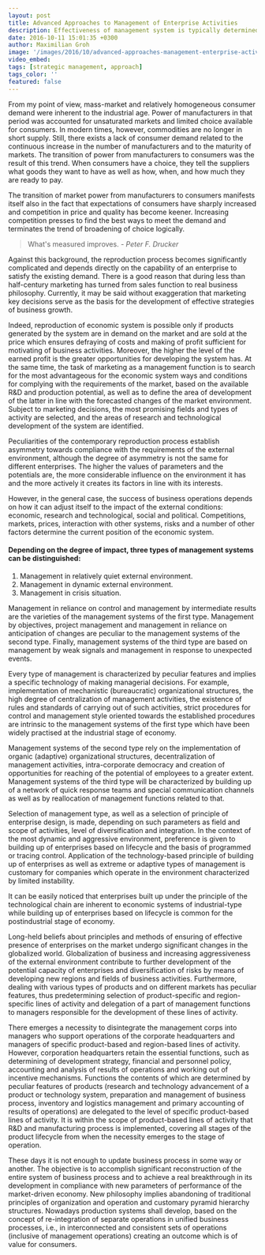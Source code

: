 ```yaml
---
layout: post
title: Advanced Approaches to Management of Enterprise Activities
description: Effectiveness of management system is typically determined by its compliance with the requirements of the internal and external environment.
date: 2016-10-11 15:01:35 +0300
author: Maximilian Groh
image: '/images/2016/10/advanced-approaches-management-enterprise-activities.jpg'
video_embed:
tags: [strategic management, approach]
tags_color: ''
featured: false
---
```

From my point of view, mass-market and relatively homogeneous consumer demand were inherent to the industrial age. Power of manufacturers in that period was accounted for unsaturated markets and limited choice available for consumers. In modern times, however, commodities are no longer in short supply. Still, there exists a lack of consumer demand related to the continuous increase in the number of manufacturers and to the maturity of markets. The transition of power from manufacturers to consumers was the result of this trend. When consumers have a choice, they tell the suppliers what goods they want to have as well as how, when, and how much they are ready to pay.

The transition of market power from manufacturers to consumers manifests itself also in the fact that expectations of consumers have sharply increased and competition in price and quality has become keener. Increasing competition presses to find the best ways to meet the demand and terminates the trend of broadening of choice logically.

>What's measured improves.
><cite>- Peter F. Drucker</cite>

Against this background, the reproduction process becomes significantly complicated and depends directly on the capability of an enterprise to satisfy the existing demand. There is a good reason that during less than half-century marketing has turned from sales function to real business philosophy. Currently, it may be said without exaggeration that marketing key decisions serve as the basis for the development of effective strategies of business growth.

Indeed, reproduction of economic system is possible only if products generated by the system are in demand on the market and are sold at the price which ensures defraying of costs and making of profit sufficient for motivating of business activities. Moreover, the higher the level of the earned profit is the greater opportunities for developing the system has. At the same time, the task of marketing as a management function is to search for the most advantageous for the economic system ways and conditions for complying with the requirements of the market, based on the available R&amp;D and production potential, as well as to define the area of development of the latter in line with the forecasted changes of the market environment. Subject to marketing decisions, the most promising fields and types of activity are selected, and the areas of research and technological development of the system are identified.

Peculiarities of the contemporary reproduction process establish asymmetry towards compliance with the requirements of the external environment, although the degree of asymmetry is not the same for different enterprises. The higher the values of parameters and the potentials are, the more considerable influence on the environment it has and the more actively it creates its factors in line with its interests.

However, in the general case, the success of business operations depends on how it can adjust itself to the impact of the external conditions: economic, research and technological, social and political. Competitions, markets, prices, interaction with other systems, risks and a number of other factors determine the current position of the economic system.
<h4>Depending on the degree of impact, three types of management systems can be distinguished:</h4>
<ol>
<li>Management in relatively quiet external environment.</li>
<li>Management in dynamic external environment.</li>
<li>Management in crisis situation.</li>
</ol>

Management in reliance on control and management by intermediate results are the varieties of the management systems of the first type. Management by objectives, project management and management in reliance on anticipation of changes are peculiar to the management systems of the second type. Finally, management systems of the third type are based on management by weak signals and management in response to unexpected events.

Every type of management is characterized by peculiar features and implies a specific technology of making managerial decisions. For example, implementation of mechanistic (bureaucratic) organizational structures, the high degree of centralization of management activities, the existence of rules and standards of carrying out of such activities, strict procedures for control and management style oriented towards the established procedures are intrinsic to the management systems of the first type which have been widely practised at the industrial stage of economy.

Management systems of the second type rely on the implementation of organic (adaptive) organizational structures, decentralization of management activities, intra-corporate democracy and creation of opportunities for reaching of the potential of employees to a greater extent.
Management systems of the third type will be characterized by building up of a network of quick response teams and special communication channels as well as by reallocation of management functions related to that.

Selection of management type, as well as a selection of principle of enterprise design, is made, depending on such parameters as field and scope of activities, level of diversification and integration. In the context of the most dynamic and aggressive environment, preference is given to building up of enterprises based on lifecycle and the basis of programmed or tracing control. Application of the technology-based principle of building up of enterprises as well as extreme or adaptive types of management is customary for companies which operate in the environment characterized by limited instability.

It can be easily noticed that enterprises built up under the principle of the technological chain are inherent to economic systems of industrial-type while building up of enterprises based on lifecycle is common for the postindustrial stage of economy.

Long-held beliefs about principles and methods of ensuring of effective presence of enterprises on the market undergo significant changes in the globalized world. Globalization of business and increasing aggressiveness of the external environment contribute to further development of the potential capacity of enterprises and diversification of risks by means of developing new regions and fields of business activities. Furthermore, dealing with various types of products and on different markets has peculiar features, thus predetermining selection of product-specific and region-specific lines of activity and delegation of a part of management functions to managers responsible for the development of these lines of activity.

There emerges a necessity to disintegrate the management corps into managers who support operations of the corporate headquarters and managers of specific product-based and region-based lines of activity. However, corporation headquarters retain the essential functions, such as determining of development strategy, financial and personnel policy, accounting and analysis of results of operations and working out of incentive mechanisms. Functions the contents of which are determined by peculiar features of products (research and technology advancement of a product or technology system, preparation and management of business process, inventory and logistics management and primary accounting of results of operations) are delegated to the level of specific product-based lines of activity. It is within the scope of product-based lines of activity that R&amp;D and manufacturing process is implemented, covering all stages of the product lifecycle from when the necessity emerges to the stage of operation.

These days it is not enough to update business process in some way or another. The objective is to accomplish significant reconstruction of the entire system of business process and to achieve a real breakthrough in its development in compliance with new parameters of performance of the market-driven economy. New philosophy implies abandoning of traditional principles of organization and operation and customary pyramid hierarchy structures.  Nowadays production systems shall develop, based on the concept of re-integration of separate operations in unified business processes, i.e., in interconnected and consistent sets of operations (inclusive of management operations) creating an outcome which is of value for consumers.
